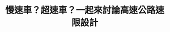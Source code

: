 ---
id: "63"
lang: zh-tw
publish: "FALSE"
selected: "FALSE"
selected_blog: "FALSE"
title: 慢速車？超速車？一起來討論高速公路速限設計
description: 「內側車道解除速限案」連署案
color: green
join:
  type: 提
  title: 內側車道解除速限外加中線速限提高及增加慢車於內側的罰則
  link: https://join.gov.tw/idea/detail/e984c553-11dc-4e88-86b7-fb462a4102e4
  image: https://drive.google.com/file/d/1A6vwoiMmFjOxm0hd6CCd9FAmZD7R1bww/view?usp=drivesdk
layout: post
departments:
  - 交通部
tags:
  - 交通
  - 法規
---